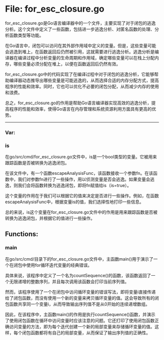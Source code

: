 # File: for_esc_closure.go

for_esc_closure.go是Go语言编译器中的一个文件，主要实现了对于闭包的逃逸分析。这个文件中定义了一些函数，包括进一步逃逸分析、对匿名函数的处理、分析函数类型等功能。

在Go语言中，闭包可以访问在其外部作用域中定义的变量。但是，这些变量可能会逃逸到堆上，在函数返回后仍然被引用，这就需要进行逃逸分析。逃逸分析是编译器在编译过程中分析变量的生命周期和作用域，确定哪些变量可以在栈上分配内存，哪些变量必须分配在堆上，以便在函数返回后仍然有效。

for_esc_closure.go中的代码实现了在编译过程中对于闭包的逃逸分析，它能够帮助编译器动态推导出哪些变量是可能逃逸的，从而选择合适的内存分配方式，提高程序的性能和效率。同时，它也可以优化不必要的闭包分配，从而减少内存的使用和浪费。

总之，for_esc_closure.go的作用是帮助Go语言编译器实现高效的逃逸分析，提高程序的性能和效率，使得Go语言在内存管理和系统资源利用方面具有更高的优势。




---

### Var:

### is

在go/src/cmd/for_esc_closure.go文件中，is是一个bool类型的变量。它被用来跟踪函数是否被转换为逃逸闭包。

在该文件中，有一个函数escapeAnalysisFunc，该函数接收一个参数fn。在该函数中，我们对参数fn进行了一些操作，用以侦测变量是否会逃逸。如果变量会逃逸，则我们会将函数转换为逃逸闭包，即将fn赋值给is（is=true）。

这个变量的作用在于我们可以根据它的值来决定是否进行一些操作。例如，在函数escapeAnalysisFunc中，根据变量is的值，我们选择性地打印一些信息。

总的来说，is这个变量在for_esc_closure.go文件中的作用是用来跟踪函数是否被转换为逃逸闭包，并根据它的值进行一些操作。



## Functions:

### main

在go/src/cmd/目录下的for_esc_closure.go文件中，主函数main()用于演示了一个在闭包中使用for循环迭代变量的经典错误。

具体来说，该程序中定义了一个名为countSequence()的函数，该函数返回了一个无限递增的整数序列，并且每次调用该函数会打印当前序列值。

然而，该程序使用了一个在闭包中访问循环变量的错误写法，即将变量i直接传递给了闭包函数，而没有使用一个新的变量来拷贝循环变量的值。这会导致所有的闭包函数共享同一个变量i，从而导致输出序列值不是从0开始的连续递增数组。

因此，在该程序中，主函数main()的作用是执行countSequence()函数，并演示了使用闭包函数在循环中访问变量时应该注意的问题。它还打印了使用闭包函数正确访问变量的方法，即为每个迭代创建一个新的局部变量来存储循环变量的值。这样，每个闭包函数都将有自己的局部变量，从而保证了输出序列值的正确性。



